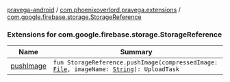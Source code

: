 [pravega-android](../../index.md) / [com.phoenixoverlord.pravega.extensions](../index.md) / [com.google.firebase.storage.StorageReference](./index.md)

### Extensions for com.google.firebase.storage.StorageReference

| Name | Summary |
|---|---|
| [pushImage](push-image.md) | `fun StorageReference.pushImage(compressedImage: `[`File`](https://docs.oracle.com/javase/6/docs/api/java/io/File.html)`, imageName: `[`String`](https://kotlinlang.org/api/latest/jvm/stdlib/kotlin/-string/index.html)`): UploadTask` |
